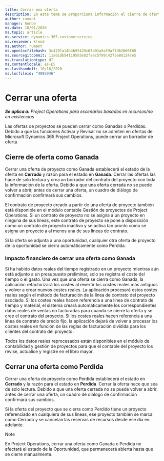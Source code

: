 ```yaml
---
title: Cerrar una oferta
description: En este tema se proporciona información el cierre de ofertas en Project Operations.
author: rumant
manager: Annbe
ms.date: 10/01/2020
ms.topic: article
ms.service: dynamics-365-customerservice
ms.reviewer: kfend
ms.author: rumant
ms.openlocfilehash: 3c429fa14b4b95420c67a91a6a59af7db2660f68
ms.sourcegitcommit: 11a61db54119503e82faec5f99c4273e8d1247e5
ms.translationtype: HT
ms.contentlocale: es-ES
ms.lasthandoff: 10/16/2020
ms.locfileid: "4085046"
---
```

# <a name="close-a-quote"></a>Cerrar una oferta

_**Se aplica a:** Project Operations para escenarios basados en recursos/no en existencias_

Las ofertas de proyectos se pueden cerrar como Ganadas o Perdidas. Debido a que las funciones Activar y Revisar no se admiten en ofertas de Microsoft Dynamics 365 Project Operations, puede cerrar un borrador de oferta.

## <a name="close-a-quote-as-won"></a>Cierre de oferta como Ganada

Cerrar una oferta de proyecto como Ganada establecerá el estado de la oferta en **Cerrado** y razón para el estado en **Ganada**. Cerrar las ofertas las hace de solo lectura y crea un borrador del contrato del proyecto con toda la información de la oferta. Debido a que una oferta cerrada no se puede volver a abrir, antes de cerrar una oferta, un cuadro de diálogo de confirmación confirmará sus cambios.

El contrato de proyecto creado a partir de una oferta de proyecto también está disponible en el módulo contable Gestión de proyectos de Project Operations. Si un contrato de proyecto no se asigna a un proyecto en ninguna de sus líneas, este contrato de proyecto se pone a disposición como un contrato de proyecto inactivo y se activa tan pronto como se asigna un proyecto a al menos una de sus líneas de contrato.

Si la oferta se adjunta a una oportunidad, cualquier otra oferta de proyecto de la oportunidad se cierra automáticamente como Perdida.

### <a name="financial-impact-of-closing-a-quote-as-won"></a>Impacto financiero de cerrar una oferta como Ganada

Si ha habido datos reales del tiempo registrado en un proyecto mientras aún está adjunto a un presupuesto preliminar, solo se registra el coste del tiempo o el gasto. Una vez que una oferta se cierra como Ganada, la aplicación refactorizará los costes al revertir los costes reales más antiguos y volver a crear nuevos costes reales. La aplicación procesará estos costes reales según el método de facturación de la línea de contrato del proyecto asociado. Si los costes reales hacen referencia a una línea de contrato de tiempo y material, el sistema creará automáticamente los correspondientes datos reales de ventas no facturadas para cuando se cierre la oferta y se cree el contrato del proyecto. Si los costes reales hacen referencia a una línea de contrato de precio fijo, la aplicación dejará de volver a procesar los costes reales en función de las reglas de facturación dividida para los clientes del contrato del proyecto.

Todos los datos reales reprocesados están disponibles en el módulo de contabilidad y gestión de proyectos para que el contable del proyecto los revise, actualice y registre en el libro mayor. 

## <a name="close-a-quote-as-lost"></a>Cerrar una oferta como Perdida

Cerrar una oferta de proyecto como Perdida establecerá el estado en **Cerrado** y la razón para el estado en **Perdida**. Cerrar la oferta hace que sea de solo lectura. Debido a que una oferta cerrada no se puede volver a abrir, antes de cerrar una oferta, un cuadro de diálogo de confirmación confirmará sus cambios.

Si la oferta del proyecto que se cierra como Perdido tiene un proyecto referenciado en cualquiera de sus líneas, ese proyecto también se marca como Cerrado y se cancelan las reservas de recursos desde ese día en adelante.

> [!NOTE]
> En Project Operations, cerrar una oferta como Ganada o Perdida no afectará el estado de la Oportunidad, que permanecerá abierta hasta que se cierre manualmente.
